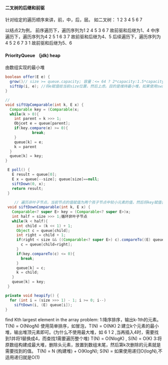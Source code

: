 #### **二叉树的后继和前驱**

针对给定的遍历顺序来讲，前，中，后，层。
如二叉树：
       1
  2        3
4  5    6   7

以结点2为例，
前序遍历下，遍历序列为1 2 4 5 3 6 7 故前驱和后继为1、4
中序遍历下，遍历序列为4 2 5 1 6 3 7 故前驱和后继为4、5
后续遍历下，遍历序列为4 5 2 6 7 3 1 故前驱和后继为5、6



#### PriorityQueue （jdk)  heap

由数组实现的最小堆

```java
boolean offer(E e) {
  grow()// size >= queue.capacity; 容量：<= 64 ? 2*capacity:1.5*capacity; copy oldArr to nArr
  siftUp(i, e); //将e赋值给当前size位置，然后上虑。目的是维持最小堆，如果使用swap，没有移动效率高。
}

// 
void siftUpComparable(int k, E x) {
  Comparable key = (Comparable)x;
  while(k > 0){
    int parent = k >>> 1;
    Objcet e = queue[parent];
    if(key.compare(e) >= 0){
			break;
    }
    queue[k] = e;
    k = parent
  }
  queue[k] = key;
}

 E poll() {
   E result = queue[0];
   E x = queue[--size]; queue[size]==null;
   siftDown(0, x);
   return result;
 }
	
	// 遍历非叶子节点，当前节点的值赋值为两个孩子节点中较小元素的值，然后将key赋值合适位置。
 void siftDownComparable(int k, E x) {
   Comparable<? super E> key = (Comparable<? super E>)x;
   int half = size >>> 1;循环非叶子节点
   while(k < half){
     int child = (k << 1) + 1;
     Object c = queue[child];
     int right = child + 1;
     if(right < size && ((Comparable<? super E>) c).compareTo((E) queue[right]) > 0)){
       c = queue[child=right];
     }
     if(key.compareTo(c) <= 0){
       break;
     }
     queue[k] = c;
     k = child;
   }
   queue[k] = key;
 }

private void heapify() {
  for (int i = (size >>> 1) - 1; i >= 0; i--)         
    siftDown(i, (E) queue[i]);
}
```

find Kth largest element in the array problem:
1:降序排序，输出k-1th的元素。T(N) = O(NlogN)
	使用简单排序，如冒泡，T(N) = O(NK)
2:建立k个元素的最小堆，输出堆顶元素即可。(为什么不使用最大堆，如 6 1 2 ,当再插入4时，需要找到1并将1替换成4，而查找1需要遍历整个堆)
	T(N) = O(NlogK) , S(N) = O(K)
3:将原数组构建成最大堆，删除头元素，放置到数组末尾，然后第k次删除的元素就是需要找到的值。
	T(N) = N (构建堆) + O(KlogN); S(N) = 如果使用递归O(logN),不适用递归就是O(1)